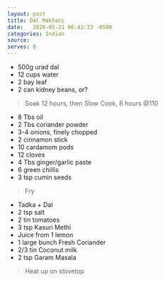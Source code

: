 ```yaml
---
layout: post
title: Dal Makhani 
date:   2020-05-21 06:42:33 -0500
categories: Indian
source: 
serves: 8
---
```


- 500g urad dal
- 12 cups water 
- 2 bay leaf
- 2 can kidney beans, or?
> Soak 12 hours, then Slow Cook, 8 hours @110

- 8 Tbs oil
- 2 Tbs coriander powder
- 3-4 onions, finely chopped
- 2 cinnamon stick
- 10 cardamom pods
- 12 cloves
- 4 Tbs ginger/garlic paste
- 6 green chillis
- 3 tsp cumin seeds
> Fry

- Tadka + Dal
- 2 tsp salt
- 2 tin tomatoes
- 3 tsp Kasuri Methi
- Juice from 1 lemon
- 1 large bunch Fresh Coriander
- 2/3 tin Coconut milk
- 2 tsp Garam Masala
> Heat up on stovetop